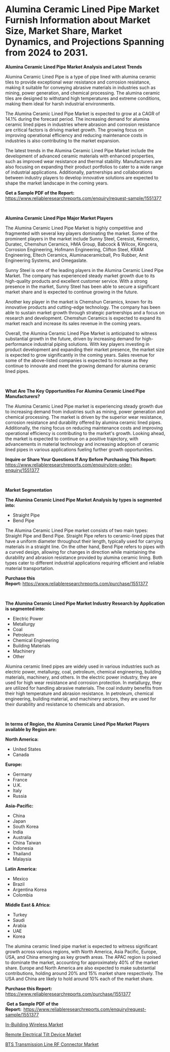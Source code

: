 <p><h1>Alumina Ceramic Lined Pipe Market Furnish Information about Market Size, Market Share, Market Dynamics, and Projections Spanning from 2024 to 2031.</h1></p><p><strong>Alumina Ceramic Lined Pipe Market Analysis and Latest Trends</strong></p>
<p><p>Alumina Ceramic Lined Pipe is a type of pipe lined with alumina ceramic tiles to provide exceptional wear resistance and corrosion resistance, making it suitable for conveying abrasive materials in industries such as mining, power generation, and chemical processing. The alumina ceramic tiles are designed to withstand high temperatures and extreme conditions, making them ideal for harsh industrial environments.</p><p>The Alumina Ceramic Lined Pipe Market is expected to grow at a CAGR of 14.1% during the forecast period. The increasing demand for alumina ceramic lined pipes in industries where abrasion and corrosion resistance are critical factors is driving market growth. The growing focus on improving operational efficiency and reducing maintenance costs in industries is also contributing to the market expansion.</p><p>The latest trends in the Alumina Ceramic Lined Pipe Market include the development of advanced ceramic materials with enhanced properties, such as improved wear resistance and thermal stability. Manufacturers are also focusing on expanding their product portfolios to cater to a wide range of industrial applications. Additionally, partnerships and collaborations between industry players to develop innovative solutions are expected to shape the market landscape in the coming years.</p></p>
<p><strong>Get a Sample PDF of the Report:&nbsp;</strong> <a href="https://www.reliableresearchreports.com/enquiry/request-sample/1551377">https://www.reliableresearchreports.com/enquiry/request-sample/1551377</a></p>
<p>&nbsp;</p>
<p><strong>Alumina Ceramic Lined Pipe Major Market Players</strong></p>
<p><p>The Alumina Ceramic Lined Pipe Market is highly competitive and fragmented with several key players dominating the market. Some of the prominent players in the market include Sunny Steel, Ceresist, Kermetico, Duratec, Chemshun Ceramics, HMA Group, Babcock & Wilcox, Kingcera, Corrosion Engineering, Hofmann Engineering, Clifton Steel, KRAM Engineering, Eltech Ceramics, Aluminaceramicball, Pro Rubber, Amit Engineering Systems, and Omegaslate.</p><p>Sunny Steel is one of the leading players in the Alumina Ceramic Lined Pipe Market. The company has experienced steady market growth due to its high-quality products and excellent customer service. With a strong presence in the market, Sunny Steel has been able to secure a significant market share and is expected to continue growing in the future.</p><p>Another key player in the market is Chemshun Ceramics, known for its innovative products and cutting-edge technology. The company has been able to sustain market growth through strategic partnerships and a focus on research and development. Chemshun Ceramics is expected to expand its market reach and increase its sales revenue in the coming years.</p><p>Overall, the Alumina Ceramic Lined Pipe Market is anticipated to witness substantial growth in the future, driven by increasing demand for high-performance industrial piping solutions. With key players investing in product development and expanding their market presence, the market size is expected to grow significantly in the coming years. Sales revenue for some of the above-listed companies is expected to increase as they continue to innovate and meet the growing demand for alumina ceramic lined pipes.</p></p>
<p>&nbsp;</p>
<p><strong>What Are The Key Opportunities For Alumina Ceramic Lined Pipe Manufacturers?</strong></p>
<p><p>The Alumina Ceramic Lined Pipe market is experiencing steady growth due to increasing demand from industries such as mining, power generation and chemical processing. The market is driven by the superior wear resistance, corrosion resistance and durability offered by alumina ceramic lined pipes. Additionally, the rising focus on reducing maintenance costs and improving operational efficiency is contributing to the market's growth. Looking ahead, the market is expected to continue on a positive trajectory, with advancements in material technology and increasing adoption of ceramic lined pipes in various applications fueling further growth opportunities.</p></p>
<p><strong>Inquire or Share Your Questions If Any Before Purchasing This Report:</strong> <a href="https://www.reliableresearchreports.com/enquiry/pre-order-enquiry/1551377">https://www.reliableresearchreports.com/enquiry/pre-order-enquiry/1551377</a></p>
<p>&nbsp;</p>
<p><strong>Market Segmentation</strong></p>
<p><strong>The Alumina Ceramic Lined Pipe Market Analysis by types is segmented into:</strong></p>
<p><ul><li>Straight Pipe</li><li>Bend Pipe</li></ul></p>
<p><p>The Alumina Ceramic Lined Pipe market consists of two main types: Straight Pipe and Bend Pipe. Straight Pipe refers to ceramic-lined pipes that have a uniform diameter throughout their length, typically used for carrying materials in a straight line. On the other hand, Bend Pipe refers to pipes with a curved design, allowing for changes in direction while maintaining the durability and abrasion resistance provided by alumina ceramic lining. Both types cater to different industrial applications requiring efficient and reliable material transportation.</p></p>
<p><strong>Purchase this Report:&nbsp;</strong><a href="https://www.reliableresearchreports.com/purchase/1551377">https://www.reliableresearchreports.com/purchase/1551377</a></p>
<p>&nbsp;</p>
<p><strong>The Alumina Ceramic Lined Pipe Market Industry Research by Application is segmented into:</strong></p>
<p><ul><li>Electric Power</li><li>Metallurgy</li><li>Coal</li><li>Petroleum</li><li>Chemical Engineering</li><li>Building Materials</li><li>Machinery</li><li>Other</li></ul></p>
<p><p>Alumina ceramic lined pipes are widely used in various industries such as electric power, metallurgy, coal, petroleum, chemical engineering, building materials, machinery, and others. In the electric power industry, they are used for high wear resistance and corrosion protection. In metallurgy, they are utilized for handling abrasive materials. The coal industry benefits from their high temperature and abrasion resistance. In petroleum, chemical engineering, building material, and machinery sectors, they are used for their durability and resistance to chemicals and abrasion.</p></p>
<p>&nbsp;</p>
<p><strong>In terms of Region, the Alumina Ceramic Lined Pipe Market Players available by Region are:</strong></p>
<p>
    <p> <strong> North America: </strong>
        <ul>
            <li>United States</li>
            <li>Canada</li>
        </ul>
        </p> 
    <p> <strong> Europe: </strong>
        <ul>
            <li>Germany</li>
            <li>France</li>
            <li>U.K.</li>
            <li>Italy</li>
            <li>Russia</li>
        </ul>
        </p> 
    <p> <strong> Asia-Pacific: </strong>
        <ul>
            <li>China</li>
            <li>Japan</li>
            <li>South Korea</li>
            <li>India</li>
            <li>Australia</li>
            <li>China Taiwan</li>
            <li>Indonesia</li>
            <li>Thailand</li>
            <li>Malaysia</li>
        </ul>
        </p> 
    <p> <strong> Latin America: </strong>
        <ul>
            <li>Mexico</li>
            <li>Brazil</li>
            <li>Argentina Korea</li>
            <li>Colombia</li>
        </ul>
        </p> 
    <p> <strong> Middle East & Africa: </strong>
        <ul>
            <li>Turkey</li>
            <li>Saudi</li>
            <li>Arabia</li>
            <li>UAE</li>
            <li>Korea</li>
        </ul>
    </p>
    </p>
<p><p>The alumina ceramic lined pipe market is expected to witness significant growth across various regions, with North America, Asia Pacific, Europe, USA, and China emerging as key growth areas. The APAC region is poised to dominate the market, accounting for approximately 40% of the market share. Europe and North America are also expected to make substantial contributions, holding around 20% and 15% market share respectively. The USA and China are likely to hold around 10% each of the market share.</p></p>
<p><strong>Purchase this Report: </strong><a href="https://www.reliableresearchreports.com/purchase/1551377">https://www.reliableresearchreports.com/purchase/1551377</a></p>
<p>&nbsp;<strong>Get a Sample PDF of the Report:&nbsp;&nbsp;</strong><a href="https://www.reliableresearchreports.com/enquiry/request-sample/1551377">https://www.reliableresearchreports.com/enquiry/request-sample/1551377</a></p>
<p><strong></strong></p>
<p><p><a href="https://view.publitas.com/reportprime-1/in-building-wireless-market-insights-market-players-and-forecast-till-2030/">In-Building Wireless Market</a></p><p><a href="https://view.publitas.com/reportprime-1/remote-electrical-tilt-device-market-size-growth-outlook-from-2023-to-2030-projecting-at-markets-trends-analysis-by-application-regional-outlook-and-revenue/">Remote Electrical Tilt Device Market</a></p><p><a href="https://view.publitas.com/reportprime-1/bts-transmission-line-rf-connector-market-research-report-unlocks-analysis-on-the-market-financial-status-market-size-and-market-revenue-upto-2030/">BTS Transmission Line RF Connector Market</a></p></p>